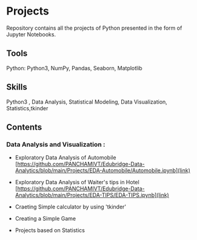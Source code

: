 
# Projects
Repository contains all the projects of Python presented in the form of Jupyter Notebooks.

## Tools

Python: Python3, NumPy, Pandas, Seaborn, Matplotlib

## Skills

Python3 , Data Analysis, Statistical Modeling, Data Visualization, Statistics,tkinder

## Contents

 ### Data Analysis and Visualization :

  * Exploratory Data Analysis of Automobile
  [https://github.com/PANCHAMIVT/Edubridge-Data-Analytics/blob/main/Projects/EDA-Automobile/Automobile.ipynb](link)
  
  * Exploratory Data Analysis of Waiter's tips in Hotel
  [https://github.com/PANCHAMIVT/Edubridge-Data-Analytics/blob/main/Projects/EDA-TIPS/EDA-TIPS.ipynb](link)
  
  * Craeting Simple calculator by using 'tkinder'
  * Creating a Simple Game
  * Projects based on Statistics

